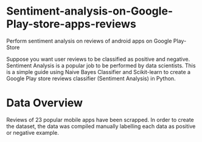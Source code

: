 # Sentiment-analysis-on-Google-Play-store-apps-reviews
Perform sentiment analysis on reviews of android apps on Google Play-Store

Suppose you want user reviews to be classified as positive and negative. Sentiment Analysis is a popular job to be performed by data scientists. This is a simple guide using Naive Bayes Classifier and Scikit-learn to create a Google Play store reviews classifier (Sentiment Analysis) in Python.

# Data Overview
Reviews of 23 popular mobile apps have been scrapped. In order to create the dataset, the data was compiled manually labelling each data as positive or negative example.
